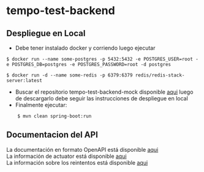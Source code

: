 # tempo-test-backend

## Despliegue en Local
- Debe tener instalado docker y corriendo luego ejecutar
```
$ docker run --name some-postgres -p 5432:5432 -e POSTGRES_USER=root -e POSTGRES_DB=postgres -e POSTGRES_PASSWORD=root -d postgres
```
```
$ docker run -d --name some-redis -p 6379:6379 redis/redis-stack-server:latest
```
- Buscar el repositorio tempo-test-backend-mock disponible [aqui](https://github.com/oscarygutierrezg/tempo-test-backend-mock) luego de descargarlo debe seguir las instrucciones de despliegue en local
- Finalmente ejecutar:

```
    $ mvn clean spring-boot:run
```
## Documentacion del API
La documentación en formato OpenAPI está disponible [aqui](http://localhost:8080/tempo/swagger-ui/index.html) </br>
La información de actuator está disponible [aqui](http://localhost:8080/tempo/actuator) </br>
La información sobre los reintentos está disponible [aqui](http://localhost:8080/tempo/actuator/retryevents) </br>